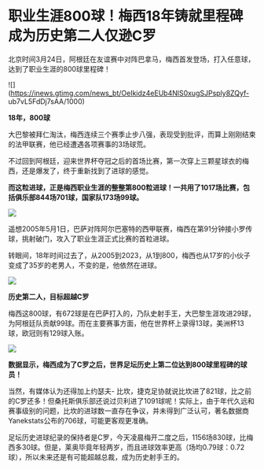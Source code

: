 # 职业生涯800球！梅西18年铸就里程碑 成为历史第二人仅逊C罗

北京时间3月24日，阿根廷在友谊赛中对阵巴拿马，梅西首发登场，打入任意球，达到了职业生涯的800球里程碑！

![](https://inews.gtimg.com/news_bt/OeIkidz4eEUb4NlS0xugSJPsply8ZQyf-
ub7vL5FdDj7sAA/1000)

**18年，800球**

大巴黎被拜仁淘汰，梅西连续三个赛季止步八强，表现受到批评，而算上刚刚结束的法甲联赛，他已经遭遇各项赛事的3场球荒。

不过回到阿根廷，迎来世界杯夺冠之后的首场比赛，第一次穿上三颗星球衣的梅西，还是爆发了，终于重新找到了进球的感觉。

**而这粒进球，正是梅西职业生涯的整整第800粒进球！一共用了1017场比赛，包括俱乐部844场701球，国家队173场99球。**

![](https://inews.gtimg.com/news_bt/OP0Gm99BfOQRzhQzgVIgMWF6ixQeeKSNiHUvJ3GPPGXgMAA/1000)

遥想2005年5月1日，巴萨对阵阿尔巴塞特的西甲联赛，梅西在第91分钟接小罗传球，挑射破门，攻入了职业生涯正式比赛的首粒进球。

转眼间，18年时间过去了，从2005到2023，从1到800，梅西也从17岁的小伙子变成了35岁的老男人，不变的是，他依然在进球。

![](https://inews.gtimg.com/news_bt/O3mv_rjFF8haqCZKnz0R7Mw40wtQQraCaPDBCTiyIDgNoAA/1000)

**历史第二人，目标超越C罗**

梅西这800球，有672球是在巴萨打入的，乃队史射手王，大巴黎生涯攻进29球，为阿根廷队贡献99球。而在主要赛事方面，他在世界杯上录得13球，美洲杯13球，欧冠则有129球入账。

![](https://inews.gtimg.com/news_bt/OVICKCyfaF8g-_JdxmJgeAfRWFgEOIONobQ2ejIYce7ykAA/1000)

**数据显示，梅西成为了C罗之后，世界足坛历史上第二位达到800球里程碑的球员！**

当然，有媒体认为还得加上约瑟夫-
比坎，捷克足协就说比坎进了821球，比之前的C罗还多！但桑托斯俱乐部还说过贝利进了1091球呢！实际上，由于年代久远和赛事级别的问题，比坎的进球数一直存在争议，并未得到广泛认可，著名数据商Yanekstats公布的706球，可能更客观更准确。

足坛历史进球纪录的保持者是C罗，今天凌晨梅开二度之后，1156场830球，比梅西多30球。但是，莱奥毕竟年轻两岁，而且进球效率更高（场均0.79球：0.72球），所以未来还是有可能超越总裁，成为历史射手王的。

